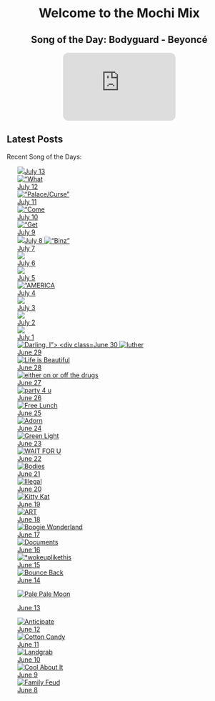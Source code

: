 <div style="text-align: center">
  <h1>Welcome to the Mochi Mix</h1>
</div>

<div style="text-align: center">
  <h2>Song of the Day: 
   Bodyguard - Beyoncé </h2>
<iframe style="border-radius:12px" src="https://open.spotify.com/embed/track/6Y4rniIxibegzsg8cdWAWV?utm_source=generator" width="50%" height="152" frameBorder="0" allowfullscreen="" allow="autoplay; clipboard-write; encrypted-media; fullscreen; picture-in-picture" loading="lazy"></iframe>
</div>

## Latest Posts
Recent Song of the Days:

<ul>

<div class="song-grid">

<a href="https://open.spotify.com/track/3Tc6dHggtSaZqlKRhzkeub?si=aa8e683271c84826" class="song-item" target="_blank">
     <img src="https://i.scdn.co/image/ab67616d0000b2734fe227fca31cc64bc03ad854” alt=“Love, Love, Love”>
  <div class="song-date">July 13</div> 
<a href="https://open.spotify.com/track/57GsLpRtEtrzcPGPop20rS?si=9172cfeee9ab4abd" class="song-item" target="_blank">
     <img src="https://i.scdn.co/image/ab67616d0000b2739d22b70fe52340efb60ab681" alt=“What did I Miss?”>
  <div class="song-date">July 12</div> 
<a href="https://open.spotify.com/track/300DUx4tdtCdGEUXR032jA?si=d25ad04422e94fc0" class="song-item" target="_blank">
     <img src="https://i.scdn.co/image/ab67616d0000b2731c1c33c63cdbcb5788975a93" alt=“Palace/Curse”>
  <div class="song-date">July 11</div> 
<a href="https://open.spotify.com/track/6cEguiQecbXrFlsnMi2ysr?si=f85410229480424d" class="song-item" target="_blank">
     <img src="https://i.scdn.co/image/ab67616d0000b273240b49b7795e0611ccf416b7" alt=“Come and See Me”>
  <div class="song-date">July 10</div> 
<a href="https://open.spotify.com/track/2uP6t2J5MEwhr9rDkAAzwh?si=5638808352e64a85" class="song-item" target="_blank">
     <img src="https://i.scdn.co/image/ab67616d0000b27305ac3e026324594a31fad7fb" alt=“Get You”>
  <div class="song-date">July 9</div> 
<a href="https://open.spotify.com/track/0JXXNGljqupsJaZsgSbMZV?si=2c3cff235eeb4465" class="song-item" target="_blank">
     <img src="https://i.scdn.co/image/ab67616d0000b273d5a8395b0d80b8c48a5d851c” alt=“Sure Thing”>
  <div class="song-date">July 8</div> 
<a href="https://open.spotify.com/track/7yvdp8dqmxExSJwT2fn6Xq?si=b2dd63f80fc24e20" class="song-item" target="_blank">
     <img src="https://i.scdn.co/image/ab67616d0000b273b1150f77ae2fbf0d5b4715fc" alt=“Binz”>
  <div class="song-date">July 7</div> 
<a href="https://open.spotify.com/track/42V7F468ieBbxKwaxBlpls?si=90dbb66db17c4b31" class="song-item" target="_blank">
     <img src="https://i.scdn.co/image/ab67616d0000b2739253fc2431dc4eb3c3c8c103” alt="Much Better Off”>
  <div class="song-date">July 6</div> 
<a href="https://open.spotify.com/track/2g6tReTlM2Akp41g0HaeXN?si=0ed1a719fbfe4cd8" class="song-item" target="_blank">
     <img src="https://i.scdn.co/image/ab67616d0000b2732e02117d76426a08ac7c174f” alt="Die Hard”>
  <div class="song-date">July 5</div> 
<a href="https://open.spotify.com/track/6l8mgVN9Xf1hiDIFGA6CTE?si=8be3238c6bb1495a" class="song-item" target="_blank">
     <img src="https://i.scdn.co/image/ab67616d0000b27378643be90cd7c5ec75675855"alt=“AMERICA HAS A PROBLEM”>
  <div class="song-date">July 4</div> 
<a href="https://open.spotify.com/track/7AswIMJtp31Y62pgWFoQJI?si=d0ec8a22beea4e2b" class="song-item" target="_blank">
     <img src="https://i.scdn.co/image/ab67616d0000b273bcae489ac593de44bd9bda54” alt="The Love I Lost”>
  <div class="song-date">July 3</div> 
<a href="https://open.spotify.com/track/4IU1RL4BKvFyXtbTwaHAvW?si=fdfbe5c2037c4e43" class="song-item" target="_blank">
     <img src="https://i.scdn.co/image/ab67616d0000b273bd3cf0e884569cd4048cbe37” alt="Ventura Highway”>
  <div class="song-date">July 2</div> 
<a href="https://open.spotify.com/track/0CM8lJRuiIczcAwm9CqjNE?si=c58204232b764cff" class="song-item" target="_blank">
     <img src="https://i.scdn.co/image/ab67616d0000b273c89a2be14bbf9ba8c125763a” alt="Mr. Put it On”>
  <div class="song-date">July 1</div> 
<a href="https://open.spotify.com/track/0VaeksJaXy5R1nvcTMh3Xk?si=67529ffaee724f51" class="song-item" target="_blank">
     <img src="https://i.scdn.co/image/ab67616d0000b273124e9249fada4ff3c3a0739c" alt="Darling, I”>
  <div class="song-date">June 30</div> 
<a href="https://open.spotify.com/track/45J4avUb9Ni0bnETYaYFVJ?si=93365c78ee194987" class="song-item" target="_blank">
     <img src="https://i.scdn.co/image/ab67616d0000b273d9985092cd88bffd97653b58" alt="luther">
  <div class="song-date">June 29</div> 
<a href="https://open.spotify.com/track/6hh74g3EXXM8dF1Boamcyn?si=787f54c644524b26" class="song-item" target="_blank">
     <img src="https://i.scdn.co/image/ab67616d0000b273c61adbb5db3191376d7cde7a" alt="Life is Beautiful">
  <div class="song-date">June 28</div> 
<a href="https://open.spotify.com/track/3EWaU5exMayFzQMkIfTX7w?si=502c7495bcfe43ec" class="song-item" target="_blank">
     <img src="https://i.scdn.co/image/ab67616d0000b27314ed6f5625ea349c7bda4181" alt="either on or off the drugs">
  <div class="song-date">June 27</div> 
<a href="https://open.spotify.com/track/2RdEC8Ff83WkX7kDVCHseE?si=2d2a8016ff754300" class="song-item" target="_blank">
     <img src="https://i.scdn.co/image/ab67616d0000b27349bdbd5880802dcbe4e0b2dd" alt="party 4 u">
  <div class="song-date">June 26</div> 
<a href="https://open.spotify.com/track/5FX89IUKm9QJT9ymrmyK4k?si=6e69beb414db4a19" class="song-item" target="_blank">
     <img src="https://i.scdn.co/image/ab67616d0000b273ed5e0ac2ad3fd4932103bd19" alt="Free Lunch">
  <div class="song-date">June 25</div> 
<a href="https://open.spotify.com/track/25cUhiAod71TIQSNicOaW3?si=e3a5dd87bfbc459e" class="song-item" target="_blank">
     <img src="https://i.scdn.co/image/ab67616d0000b273fe113f478616e62a8fe14108" alt="Adorn">
  <div class="song-date">June 24</div> 
<a href="https://open.spotify.com/track/72by3Re4C3eVEBXvsUo0zV?si=6f1500159ad94178" class="song-item" target="_blank">
     <img src="https://i.scdn.co/image/ab67616d0000b273d70bbffa859a9f9ca6f10496" alt="Green Light">
  <div class="song-date">June 23</div> 
<a href="https://open.spotify.com/track/59nOXPmaKlBfGMDeOVGrIK?si=b491a0c6e07940d2" class="song-item" target="_blank">
     <img src="https://i.scdn.co/image/ab67616d0000b27386badd635b69aea887862214" alt="WAIT FOR U">
  <div class="song-date">June 22</div> 
<a href="https://open.spotify.com/track/2PcZiMr9bRNtRikrN7s6bL?si=f7a07d47cec24e11" class="song-item" target="_blank">
     <img src="https://i.scdn.co/image/ab67616d0000b273572a0f748d0801d7bea5f245" alt="Bodies">
  <div class="song-date">June 21</div> 
<a href="https://open.spotify.com/track/1WmBVbFmLt0w6zPP37TeCG?si=8a23f3df38c441f6" class="song-item" target="_blank">
     <img src="https://i.scdn.co/image/ab67616d0000b273dd4912edb4982f53a381b98e" alt="Illegal">
        <div class="song-date">June 20</div> 
  <a href="https://open.spotify.com/track/5UhR5ud9gS6n0PgzsjZmQd?si=1afee0a3850241ea" class="song-item" target="_blank">
     <img src="https://i.scdn.co/image/ab67616d0000b273632e4eafb2ffba59a2ae4500" alt="Kitty Kat">
        <div class="song-date">June 19</div> 
  <a href="https://open.spotify.com/track/24fWOmkqeWMdAxiOiuXt0k?si=22ec9144babe472b" class="song-item" target="_blank">
     <img src="https://i.scdn.co/image/ab67616d0000b2736bdc9c7558229c49e6a2a939" alt="ART">
        <div class="song-date">June 18</div>
   <a href="https://open.spotify.com/track/6ztstiyZL6FXzh4aG46ZPD?si=51c9431544c9467b" class="song-item" target="_blank">
     <img src="https://i.scdn.co/image/ab67616d0000b2735ccd022a69a4da9551efd988" alt="Boogie Wonderland">
        <div class="song-date">June 17</div>
    </a>
  <a href="https://open.spotify.com/track/2GZIuPFHBY7yanCa7pzxak" class="song-item" target="_blank">
        <img src="https://i.scdn.co/image/ab67616d0000b273c9ef3947d5f9aadf4148bcf3" alt="Documents">
        <div class="song-date">June 16</div>
    </a>
    <a href="https://open.spotify.com/track/59J5nzL1KniFHnU120dQzt?si=47080c14872b4103" class="song-item" target="_blank">
        <img src="https://i.scdn.co/image/ab67616d0000b273e31a279d267f3b3d8912e6f1" alt="*wokeuplikethis">
        <div class="song-date">June 15</div>
    </a>

  <a href="https://open.spotify.com/track/0SGkqnVQo9KPytSri1H6cF?si=119131b6129e4f68" class="song-item" target="_blank">
        <img src="https://i.scdn.co/image/ab67616d0000b273e572359074e5da958a922987" alt="Bounce Back">
        <div class="song-date">June 14</div>
    </a>

  <a href="https://open.spotify.com/track/3gpofCUBcNhtLy2mN0ioE5?si=bb06fb30937e4c89
" class="song-item" target="_blank">
        <img src="https://i.scdn.co/image/ab67616d0000b2738dba24881240fa4bc378fc11" alt="Pale Pale Moon">
        <div class="song-date">June 13</div>
    </a>

  <a href="https://open.spotify.com/track/6MGDifi2vBHgHLpqCUmX16?si=39658641e3b943cb" class="song-item" target="_blank">
        <img src="https://i.scdn.co/image/ab67616d0000b27341a9874dcccc950dd494c292" alt="Anticipate">
        <div class="song-date">June 12</div>
    </a>

    
  <a href="https://open.spotify.com/track/2ILSAavE0FTWeZ8pAZY5bS?si=5fb75031b5504c6e" class="song-item" target="_blank">
        <img src="https://i.scdn.co/image/ab67616d0000b2733cf33f080e04f7d6400def5d" alt="Cotton Candy">
        <div class="song-date">June 11</div>
    </a>

  <a href="https://open.spotify.com/track/3pLwsRkN3XblUXuUUqPqFR?si=760aa8ed6aa5432e" class="song-item" target="_blank">
        <img src="https://i.scdn.co/image/ab67616d0000b2734304eafbf3516fa34b29b8e2" alt="Landgrab">
        <div class="song-date">June 10</div>
    </a>

  <a href="https://open.spotify.com/track/3gC7sGzLtC1we5Kg4fac7X?si=cfde6d41d69d44ed" class="song-item" target="_blank">
        <img src="https://i.scdn.co/image/ab67616d0000b2738e6cfbc765bf8f34e0720716" alt="Cool About It">
        <div class="song-date">June 9</div>
    </a>

  <a href="https://open.spotify.com/track/6ku4gCfjdxmYpajNONAciN?si=e213cc7af3d1445a" class="song-item" target="_blank">
        <img src="https://i.scdn.co/image/ab67616d0000b2737513c4956ea5552caf02eab6" alt="Family Feud">
        <div class="song-date">June 8</div>
    </a>
